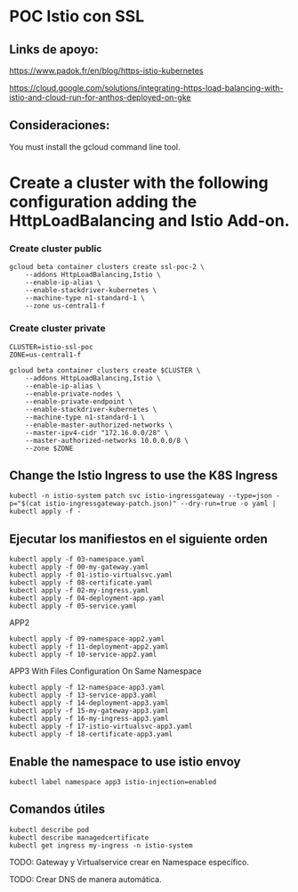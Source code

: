 # POC Istio con SSL

## Links de apoyo:
https://www.padok.fr/en/blog/https-istio-kubernetes

https://cloud.google.com/solutions/integrating-https-load-balancing-with-istio-and-cloud-run-for-anthos-deployed-on-gke

## Consideraciones:
You must install the gcloud command line tool.

# Create a cluster with the following configuration adding the HttpLoadBalancing and Istio Add-on.

### Create cluster public
```
gcloud beta container clusters create ssl-poc-2 \
    --addons HttpLoadBalancing,Istio \
    --enable-ip-alias \
    --enable-stackdriver-kubernetes \
    --machine-type n1-standard-1 \
    --zone us-central1-f
```

### Create cluster private
```
CLUSTER=istio-ssl-poc
ZONE=us-central1-f

gcloud beta container clusters create $CLUSTER \
    --addons HttpLoadBalancing,Istio \
    --enable-ip-alias \
    --enable-private-nodes \
    --enable-private-endpoint \
    --enable-stackdriver-kubernetes \
    --machine-type n1-standard-1 \
    --enable-master-authorized-networks \
    --master-ipv4-cidr "172.16.0.0/28" \
    --master-authorized-networks 10.0.0.0/8 \
    --zone $ZONE
```

## Change the Istio Ingress to use the K8S Ingress
```
kubectl -n istio-system patch svc istio-ingressgateway --type=json -p="$(cat istio-ingressgateway-patch.json)" --dry-run=true -o yaml | kubectl apply -f -
```

## Ejecutar los manifiestos en el siguiente orden
```
kubectl apply -f 03-namespace.yaml
kubectl apply -f 00-my-gateway.yaml
kubectl apply -f 01-istio-virtualsvc.yaml
kubectl apply -f 08-certificate.yaml
kubectl apply -f 02-my-ingress.yaml
kubectl apply -f 04-deployment-app.yaml 
kubectl apply -f 05-service.yaml
```

APP2
```
kubectl apply -f 09-namespace-app2.yaml
kubectl apply -f 11-deployment-app2.yaml
kubectl apply -f 10-service-app2.yaml
```

APP3 With Files Configuration On Same Namespace
```
kubectl apply -f 12-namespace-app3.yaml
kubectl apply -f 13-service-app3.yaml
kubectl apply -f 14-deployment-app3.yaml
kubectl apply -f 15-my-gateway-app3.yaml
kubectl apply -f 16-my-ingress-app3.yaml
kubectl apply -f 17-istio-virtualsvc-app3.yaml
kubectl apply -f 18-certificate-app3.yaml

```

## Enable the namespace to use istio envoy
`kubectl label namespace app3 istio-injection=enabled`

## Comandos útiles
```
kubectl describe pod
kubectl describe managedcertificate
kubectl get ingress my-ingress -n istio-system
```

TODO: Gateway y Virtualservice crear en Namespace específico.

TODO: Crear DNS de manera automática.